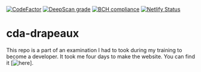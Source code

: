 [![CodeFactor](https://www.codefactor.io/repository/github/valentin-cochin/cda-drapeaux/badge)](https://www.codefactor.io/repository/github/valentin-cochin/cda-drapeaux)
[![DeepScan grade](https://deepscan.io/api/teams/12600/projects/15630/branches/315595/badge/grade.svg)](https://deepscan.io/dashboard#view=project&tid=12600&pid=15630&bid=315595)
[![BCH compliance](https://bettercodehub.com/edge/badge/valentin-cochin/cda-drapeaux?branch=main)](https://bettercodehub.com/)
[![Netlify Status](https://api.netlify.com/api/v1/badges/405bd397-fbd7-4188-abf4-68610dbce515/deploy-status)](https://app.netlify.com/sites/cda-flag-valentin/deploys)

# cda-drapeaux
This repo is a part of an examination I had to took during my training to become a developer. It took me four days to make the website. You can find it [![here](https://cda-flag-valentin.netlify.app/)].
